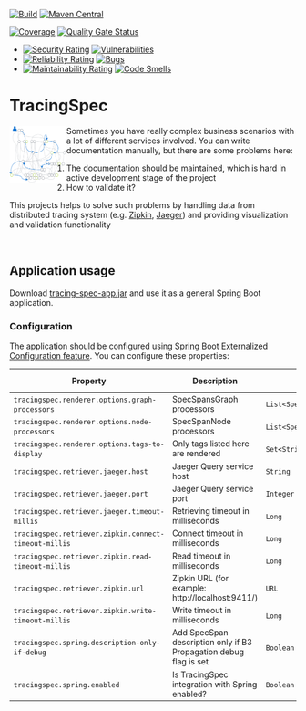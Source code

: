 <!-- build-status -->
[![Build](https://travis-ci.com/remal/tracing-spec.svg?branch=master)](https://travis-ci.com/github/remal/tracing-spec)
[![Maven Central](https://maven-badges.herokuapp.com/maven-central/name.remal.tracing-spec/tracing-spec-application/badge.svg)](https://maven-badges.herokuapp.com/maven-central/name.remal.tracing-spec/tracing-spec-application)

[![Coverage](https://sonarcloud.io/api/project_badges/measure?project=name.remal.tracing-spec%3Atracing-spec&metric=coverage)](https://sonarcloud.io/dashboard?id=name.remal.tracing-spec%3Atracing-spec)
[![Quality Gate Status](https://sonarcloud.io/api/project_badges/measure?project=name.remal.tracing-spec%3Atracing-spec&metric=alert_status)](https://sonarcloud.io/dashboard?id=name.remal.tracing-spec%3Atracing-spec)
* [![Security Rating](https://sonarcloud.io/api/project_badges/measure?project=name.remal.tracing-spec%3Atracing-spec&metric=security_rating)](https://sonarcloud.io/dashboard?id=name.remal.tracing-spec%3Atracing-spec)
[![Vulnerabilities](https://sonarcloud.io/api/project_badges/measure?project=name.remal.tracing-spec%3Atracing-spec&metric=vulnerabilities)](https://sonarcloud.io/dashboard?id=name.remal.tracing-spec%3Atracing-spec)
* [![Reliability Rating](https://sonarcloud.io/api/project_badges/measure?project=name.remal.tracing-spec%3Atracing-spec&metric=reliability_rating)](https://sonarcloud.io/dashboard?id=name.remal.tracing-spec%3Atracing-spec)
[![Bugs](https://sonarcloud.io/api/project_badges/measure?project=name.remal.tracing-spec%3Atracing-spec&metric=bugs)](https://sonarcloud.io/dashboard?id=name.remal.tracing-spec%3Atracing-spec)
* [![Maintainability Rating](https://sonarcloud.io/api/project_badges/measure?project=name.remal.tracing-spec%3Atracing-spec&metric=sqale_rating)](https://sonarcloud.io/dashboard?id=name.remal.tracing-spec%3Atracing-spec)
[![Code Smells](https://sonarcloud.io/api/project_badges/measure?project=name.remal.tracing-spec%3Atracing-spec&metric=code_smells)](https://sonarcloud.io/dashboard?id=name.remal.tracing-spec%3Atracing-spec)
<!--/ build-status -->

# TracingSpec

<!-- description -->
<img align="left" width="100" height="100" src="https://raw.githubusercontent.com/remal/tracing-spec/master/logo.svg" alt="logo">

Sometimes you have really complex business scenarios with a lot of different services involved. You can write documentation manually, but there are some problems here:
1. The documentation should be maintained, which is hard in active development stage of the project
1. How to validate it?

This projects helps to solve such problems by handling data from distributed tracing system (e.g. [Zipkin](https://zipkin.io/), [Jaeger](https://www.jaegertracing.io/)) and providing visualization and validation functionality

<br clear="left">
<!--/ description -->

## Application usage

Download [tracing-spec-app.jar](#) and use it as a general Spring Boot application.

### Configuration

The application should be configured using [Spring Boot Externalized Configuration feature](https://docs.spring.io/spring-boot/docs/current/reference/html/spring-boot-features.html#boot-features-external-config). You can configure these properties:

<!-- properties -->
| Property | Description | Type | Default value |
| --- | --- | --- | --- |
| `tracingspec.renderer.options.graph-processors` | SpecSpansGraph processors | `List<SpecSpansGraphProcessor>` |  |
| `tracingspec.renderer.options.node-processors` | SpecSpanNode processors | `List<SpecSpanNodeProcessor>` |  |
| `tracingspec.renderer.options.tags-to-display` | Only tags listed here are rendered | `Set<String>` |  |
| `tracingspec.retriever.jaeger.host` | Jaeger Query service host | `String` |  |
| `tracingspec.retriever.jaeger.port` | Jaeger Query service port | `Integer` | `16686` |
| `tracingspec.retriever.jaeger.timeout-millis` | Retrieving timeout in milliseconds | `Long` | `10000` |
| `tracingspec.retriever.zipkin.connect-timeout-millis` | Connect timeout in milliseconds | `Long` | `1000` |
| `tracingspec.retriever.zipkin.read-timeout-millis` | Read timeout in milliseconds | `Long` | `10000` |
| `tracingspec.retriever.zipkin.url` | Zipkin URL (for example: http://localhost:9411/) | `URL` |  |
| `tracingspec.retriever.zipkin.write-timeout-millis` | Write timeout in milliseconds | `Long` | `1000` |
| `tracingspec.spring.description-only-if-debug` | Add SpecSpan description only if B3 Propagation debug flag is set | `Boolean` |  |
| `tracingspec.spring.enabled` | Is TracingSpec integration with Spring enabled? | `Boolean` | `true` |
<!--/ properties -->

